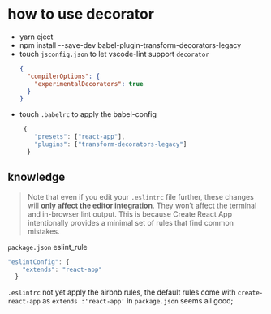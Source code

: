 # how to use decorator

* yarn eject
* npm install --save-dev babel-plugin-transform-decorators-legacy
* touch `jsconfig.json` to let vscode-lint support `decorator`
  ```json
  {
    "compilerOptions": {
      "experimentalDecorators": true
    }
  }
  ```
* touch `.babelrc` to apply the babel-config
  ```js
   {
      "presets": ["react-app"],
      "plugins": ["transform-decorators-legacy"]
    }
  ```

## knowledge

> Note that even if you edit your `.eslintrc` file further, these changes will **only affect the editor integration**. They won’t affect the terminal and in-browser lint output. This is because Create React App intentionally provides a minimal set of rules that find common mistakes.

`package.json` eslint_rule

```js
"eslintConfig": {
    "extends": "react-app"
  }
```

`.eslintrc`
not yet apply the airbnb rules, the default rules come with `create-react-app` as `extends :'react-app'` in `package.json` seems all good;
